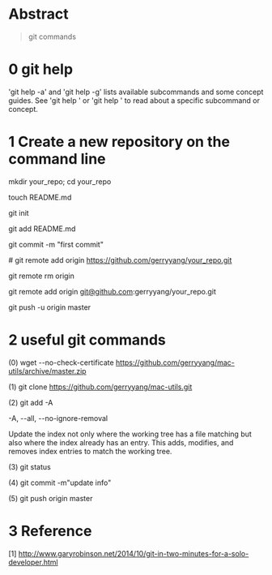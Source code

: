 
Abstract
==
> git commands


0 git help
===

'git help -a' and 'git help -g' lists available subcommands and some
concept guides. See 'git help <command>' or 'git help <concept>'
to read about a specific subcommand or concept.


1 Create a new repository on the command line
===

mkdir your_repo; cd your_repo

touch README.md

git init

git add README.md

git commit -m "first commit"

\# git remote add origin https://github.com/gerryyang/your_repo.git

git remote rm origin

git remote add origin git@github.com:gerryyang/your_repo.git

git push -u origin master


2 useful git commands
===

(0)  wget --no-check-certificate https://github.com/gerryyang/mac-utils/archive/master.zip

(1) git clone https://github.com/gerryyang/mac-utils.git

(2) git add -A

-A, --all, --no-ignore-removal

Update the index not only where the working tree has a file matching <pathspec> but also where the index already has an entry. This adds, modifies, and removes index entries to match the working tree.

(3) git status

(4) git commit -m"update info"

(5) git push origin master

3 Reference
===

[1] http://www.garyrobinson.net/2014/10/git-in-two-minutes-for-a-solo-developer.html



